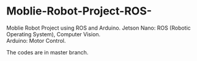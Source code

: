 # Moblie-Robot-Project-ROS-
Moblie Robot Project using ROS and Arduino. 
Jetson Nano: ROS (Robotic Operating System), Computer Vision.  
Arduino: Motor Control.

The codes are in master branch.
